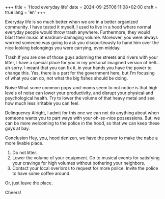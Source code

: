 ﻿+++
title = 'Hood everyday life'
date = 2024-09-25T06:11:08+02:00
draft = true
lang = 'en'
+++

Everyday life is so much better when we are in a better organized community. I have tested it myself. I used to live in a hood where normal everyday people would throw trash anywhere. Furthermore, they would blast their music at eardrum-damaging volume. Moreover, you were always worried someone was going to  ask you discourteously to hand him over the nice looking belongings you were carrying, even midday.

Trash
If you are one of those guys adorning the streets and rivers with your litter, I have a special place for you in my personal imagined version of hell... ah sorry. I meant that you can fix it, in your hands you have the power to change this. Yes, there is a part for the government here, but I'm focusing of what you can do, not what the big fishes should be doing.

Noise
What some common pops-and-moms seem to not notice is that high levels of noise can lower your productivity, and disrupt your physical and psychological health. Try to lower the volume of that heavy metal and see how much less irritable you can feel.

Delinquency
Alright, I admit for this one we can not do anything about when someone wants you to part ways with your oh-so-nice possessions. But, we can be more welcoming to the police in the hood, so that we can keep these guys at bay.

Conclusion
Hey, you, hood denizen, we have the power to make the nabe a more livable place.
1. Do not litter.
2. Lower the volume of your equipment. Go to musical events for satisfying your cravings for high volumes without bothering your neighbors.
3. Contact your local overlords to request for more police. Invite the police to have some coffee around.

Or, just leave the place.

Cheers!
